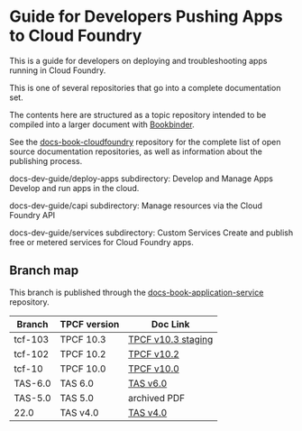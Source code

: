 # Guide for Developers Pushing Apps to Cloud Foundry

This is a guide for developers on deploying and troubleshooting apps running in Cloud Foundry.

This is one of several repositories that go into a complete documentation set.

The contents here are structured as a topic repository intended to be compiled
into a larger document with
[Bookbinder](http://github.com/cloudfoundry-incubator/bookbinder).

See the [docs-book-cloudfoundry](http://github.com/cloudfoundry/docs-book-cloudfoundry)
repository for the complete list of open source documentation repositories, as well as information about the publishing process.

docs-dev-guide/deploy-apps subdirectory:
Develop and Manage Apps
Develop and run apps in the cloud.

docs-dev-guide/capi subdirectory:
Manage resources via the Cloud Foundry API

docs-dev-guide/services subdirectory:
Custom Services
Create and publish free or metered services for Cloud Foundry apps.

## Branch map

This branch is published through the [docs-book-application-service](https://github.gwd.broadcom.net/TNZ/docs-book-application-service) repository.

| Branch  | TPCF version  | Doc Link      |
|---------|---------------|---------------|
| tcf-103 | TPCF 10.3     | [TPCF v10.3 staging](https://author-techdocs2-prod.adobecqms.net/content/broadcom/techdocs/us/en/vmware-tanzu/platform/tanzu-platform-for-cloud-foundry/10-3/tpcf/concepts-overview.html) |
| tcf-102 | TPCF 10.2     | [TPCF v10.2](https://techdocs.broadcom.com/content/broadcom/techdocs/us/en/vmware-tanzu/platform/tanzu-platform-for-cloud-foundry/10-2/tpcf/concepts-overview.html) |
| tcf-10  | TPCF 10.0     | [TPCF v10.0](https://techdocs.broadcom.com/us/en/vmware-tanzu/platform/tanzu-platform-for-cloud-foundry/10-0/tpcf/concepts-overview.html) |
| TAS-6.0 | TAS 6.0       | [TAS v6.0](https://techdocs.broadcom.com/us/en/vmware-tanzu/platform/tanzu-platform-for-cloud-foundry/6-0/tpcf/concepts-overview.html) |
| TAS-5.0 | TAS 5.0       | archived PDF  |
| 22.0    | TAS v4.0      | [TAS v4.0](https://techdocs.broadcom.com/us/en/vmware-tanzu/platform/tanzu-platform-for-cloud-foundry/4-0/tpcf/concepts-overview.html) |
